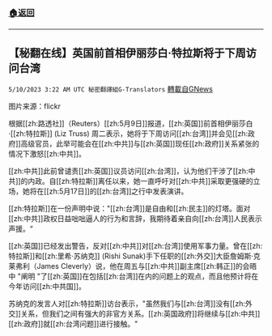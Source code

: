 ###  [:house:返回](README.md)
---


## 【秘翻在线】英国前首相伊丽莎白·特拉斯将于下周访问台湾
`5/10/2023 3:22 AM UTC 秘密翻譯組G-Translators` [轉載自GNews](https://gnews.org/articles/1288049)

         

图片来源：flickr

根据[[zh:路透社]]（Reuters）[[zh:5月9日]]报道，[[zh:英国]]前首相伊丽莎白·[[zh:特拉斯]] (Liz Truss) 周二表示，她将于下周访问[[zh:台湾]]并会见[[zh:政府]]高级官员，此举可能会在[[zh:中共]]与[[zh:英国]]现任[[zh:政府]]关系紧张的情况下激怒[[zh:中共]]。

[[zh:中共]]此前曾谴责[[zh:英国]]议员访问[[zh:台湾]]，认为他们干涉了[[zh:中共]]的内政。自[[zh:特拉斯]]离任以来，她一直呼吁对[[zh:中共]]采取更强硬的立场，她将在[[zh:5月17日]]的[[zh:台湾]]之行中发表演讲。

[[zh:特拉斯]]在一份声明中说："[[zh:台湾]]是自由和[[zh:民主]]的灯塔。面对[[zh:中共]]政权日益咄咄逼人的行为和言辞，我期待着亲自向[[zh:台湾]]人民表示声援。“

[[zh:英国]]已经发出警告，反对[[zh:中共]]对[[zh:台湾]]使用军事力量。曾在[[zh:特拉斯]]和[[zh:里希·苏纳克]] (Rishi Sunak)手下任职的[[zh:外交]]大臣詹姆斯·克莱弗利（James Cleverly）说，他在周五与[[zh:中共]]副主席[[zh:韩正]]的会晤中 "阐明 "了[[zh:英国]]在包括[[zh:台湾]]在内的问题上的观点，而且他预计将在今年访问[[zh:中共国]]。

苏纳克的发言人对[[zh:特拉斯]]访台表示，"虽然我们与[[zh:台湾]]没有[[zh:外交]]关系，但我们之间有强大的非官方关系。[[zh:英国政府]]将继续与[[zh:中共]][[zh:政府]]就[[zh:台湾问题]]进行接触。"
